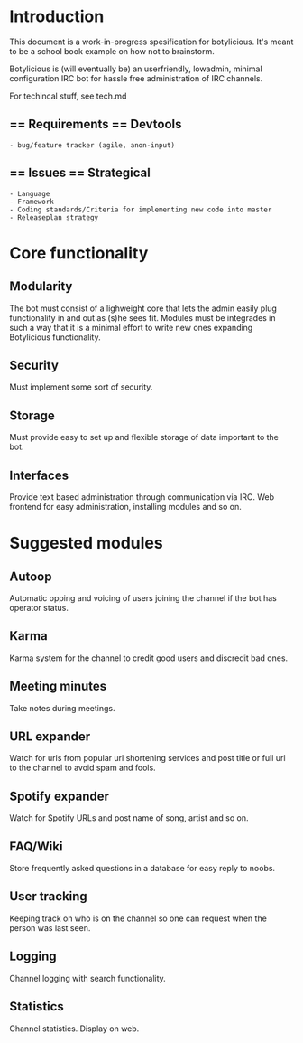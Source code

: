 Introduction
============
This document is a work-in-progress spesification for botylicious. It's meant to be a school book example on how not to brainstorm.

Botylicious is (will eventually be) an userfriendly, lowadmin, minimal configuration IRC bot for hassle free administration of IRC channels.

For techincal stuff, see tech.md

== Requirements ==
Devtools
--------
	- bug/feature tracker (agile, anon-input)

== Issues ==
Strategical
-----------
	- Language
	- Framework
	- Coding standards/Criteria for implementing new code into master
	- Releaseplan strategy

Core functionality
==================
Modularity
----------
The bot must consist of a lighweight core that lets the admin easily plug functionality in and out as (s)he sees fit. Modules must be integrades in such a way that it is a minimal effort to write new ones expanding Botylicious functionality.

Security
--------
Must implement some sort of security.

Storage
-------
Must provide easy to set up and flexible storage of data important to the bot.

Interfaces
----------
Provide text based administration through communication via IRC.
Web frontend for easy administration, installing modules and so on.


Suggested modules
=================
Autoop
------
Automatic opping and voicing of users joining the channel if the bot has operator status.

Karma
-----
Karma system for the channel to credit good users and discredit bad ones.

Meeting minutes
---------------
Take notes during meetings.

URL expander
------------
Watch for urls from popular url shortening services and post title or full url to the channel to avoid spam and fools.

Spotify expander
----------------
Watch for Spotify URLs and post name of song, artist and so on.

FAQ/Wiki
--------
Store frequently asked questions in a database for easy reply to noobs.

User tracking
-------------
Keeping track on who is on the channel so one can request when the person was last seen.

Logging
-------
Channel logging with search functionality.

Statistics
----------
Channel statistics. Display on web.